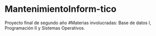 # MantenimientoInform-tico
Proyecto final de segundo año #Materias involucradas: Base de datos I, Programación II y Sistemas Operativos.
